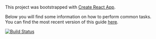 This project was bootstrapped with [Create React App](https://github.com/facebookincubator/create-react-app).

Below you will find some information on how to perform common tasks.<br>
You can find the most recent version of this guide [here](https://github.com/facebookincubator/create-react-app/blob/master/packages/react-scripts/template/README.md).

[![Build Status](https://travis-ci.org/hprobotic/coderschool-react-template.svg?branch=master)](https://travis-ci.org/hprobotic/coderschool-react-template)
